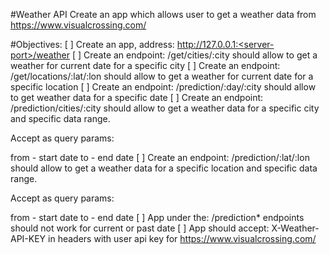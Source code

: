 #Weather API
Create an app which allows user to get a weather data from https://www.visualcrossing.com/

#Objectives:
[ ] Create an app, address: http://127.0.0.1:<server-port>/weather
[ ] Create an endpoint: /get/cities/:city should allow to get a weather for current date for a specific city
[ ] Create an endpoint: /get/locations/:lat/:lon should allow to get a weather for current date for a specific location
[ ] Create an endpoint: /prediction/:day/:city should allow to get weather data for a specific date
[ ] Create an endpoint: /prediction/cities/:city should allow to get a weather data for a specific city and specific data range. 

Accept as query params:

from - start date
to - end date
[ ] Create an endpoint: /prediction/:lat/:lon should allow to get a weather data for a specific location and specific data range. 

Accept as query params:

from - start date
to - end date
[ ] App under the: /prediction* endpoints should not work for current or past date
[ ] App should accept: X-Weather-API-KEY in headers with user api key for https://www.visualcrossing.com/
